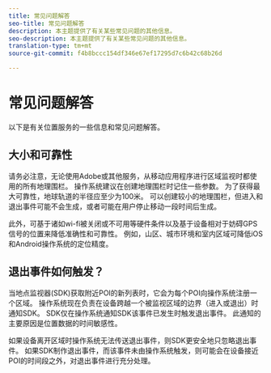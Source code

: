 ```yaml
---
title: 常见问题解答
seo-title: 常见问题解答
description: 本主题提供了有关某些常见问题的其他信息。
seo-description: 本主题提供了有关某些常见问题的其他信息。
translation-type: tm+mt
source-git-commit: f4b8bccc154df346e67ef17295d7c6b42c68b26d

---
```



# 常见问题解答

以下是有关位置服务的一些信息和常见问题解答。

## 大小和可靠性

请务必注意，无论使用Adobe或其他服务，从移动应用程序进行区域监视时都使用的所有地理围栏。 操作系统建议在创建地理围栏时记住一些参数。 为了获得最大可靠性，地球轨道的半径应至少为100米。 可以创建较小的地理围栏，但进入和退出事件可能不会生成，或者可能在用户停止移动一段时间后生成。

此外，可基于诸如wi-fi被关闭或不可用等硬件条件以及基于设备相对于妨碍GPS信号的位置来降低准确性和可靠性。 例如，山区、城市环境和室内区域可降低iOS和Android操作系统的定位精度。

## 退出事件如何触发？

当地点监视器(SDK)获取附近POI的新列表时，它会为每个POI向操作系统注册一个区域。 操作系统现在负责在设备跨越一个被监视区域的边界（进入或退出）时通知SDK。 SDK仅在操作系统通知SDK该事件已发生时触发退出事件。 此通知的主要原因是位置数据的时间敏感性。

如果设备离开区域时操作系统无法传送退出事件，则SDK更安全地只忽略退出事件。 如果SDK制作退出事件，而该事件未由操作系统触发，则可能会在设备接近POI的时间段之外，对退出事件进行充分处理。
